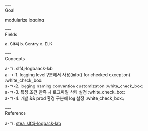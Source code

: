 ---\
Goal


modularize logging



---\
Fields


a. Slf4j
b. Sentry
c. ELK


---\
Concepts


a-ㄱ. slf4j-logbaack-lab\
a-ㄱ-1. logging level구분해서 사용(info() for checked exception) :white_check_box:\
a-ㄱ-2. logging naming convention customization :white_check_box:\
a-ㄱ-3. 특정 조건 만족 시 로그파일 삭제 설정 :white_check_box:\
a-ㄱ-4. 개발 && prod 환경 구분해 log 설정 :white_check_box:\


---\
Reference


a-ㄱ. [steal slf4j-logback-lab](https://github.com/Livenow14/slf4j-logback-lab)
